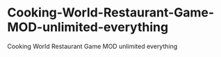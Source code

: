 # Cooking-World-Restaurant-Game-MOD-unlimited-everything
Cooking World Restaurant Game MOD unlimited everything
